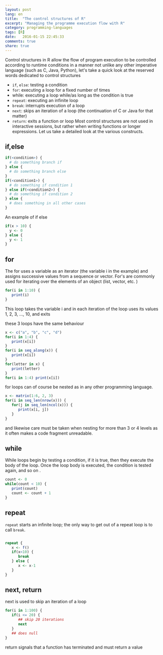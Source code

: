 ```yaml
---
layout: post
lang: en
title:  "The control structures of R"
excerpt: "Managing the programme execution flow with R"
category: programming-languages
tags: [R]
date:   2016-01-15 22:45:33
comments: true
share: true
---
```


Control structures in R allow the flow of program execution to be controlled according to runtime conditions in a manner not unlike any other imperative language (such as C, Java, Python), let's take a quick look at the reserved words dedicated to control structures

* `if`, `else`: testing a condition
* `for`: executing a loop for a fixed number of times
* while: executing a loop while/as long as the condition is true
* `repeat`: executing an infinite loop
* `break`: interrupts execution of a loop
* `next`: skips an iteration of a loop (the continuation of C or Java for that matter)
* `return`: exits a function or loop
Most control structures are not used in interactive sessions, but rather when writing functions or
longer expressions. Let us take a detailed look at the various constructs.
## if,else

```r
if(<condition>) { 
  # do something branch if
} else {
  # do something branch else
}
if(<condition1>) {
  # do something if condition 1
} else if(<condition2>) {
  # do something if condition 2
} else {
  # does something in all other cases
}
```

An example of if else

```r
if(x > 10) {
  y <- 0
} else {
  y <- 1
}
```

## for
The for uses a variable as an iterator (the variable i in the example) and assigns successive values from a sequence or vector. 
For's are commonly used for iterating over the elements of an object (list, vector, etc. )

```r
for(i in 1:10) {
   print(i)
}
```

This loop takes the variable i and in each iteration of the loop uses its values 1, 2, 3, ..., 10, and exits

these 3 loops have the same behaviour

```r
x <- c("a", "b", "c", "d")
for(i in 1:4) {
   print(x[i])
}
for(i in seq_along(x)) {
   print(x[i])
}
for(letter in x) {
   print(letter)
}
for(i in 1:4) print(x[i])
```
for loops can of course be nested as in any other programming language.

```r
x <- matrix(1:6, 2, 3)
for(i in seq_len(nrow(x))) {
   for(j in seq_len(ncol(x))) {
      print(x[i, j])
   }
}
```

and likewise care must be taken when nesting for more than 3 or 4 levels as it often makes a code fragment unreadable.

## while

While loops begin by testing a condition, if it is true, then they execute the body of the loop. Once the loop body is executed, the condition is tested again, and so on .

```r
count <- 0
while(count < 10) {
   print(count)
   count <- count + 1
}
```


## repeat

`repeat` starts an infinite loop; the only way to get out of a repeat loop is to call `break`.

```r

repeat {
   x <- f()
   if(x<10) {
      break
   } else {
      x <- x-1
   }
}
```

## next, return
next is used to skip an iteration of a loop

```r
for(i in 1:100) {
   if(i <= 20) {
      ## skip 20 iterations
      next
   }
   ## does null
}
```

return signals that a function has terminated and must return a value
